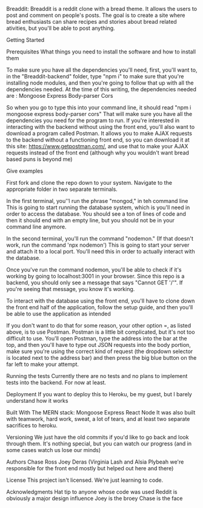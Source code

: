 Breaddit:
Breaddit is a reddit clone with a bread theme. It allows the users to post and comment on people's posts. The goal is to create a site where bread enthusiasts can share recipes and stories about bread related ativities, but you'll be able to post anything.  

Getting Started

Prerequisites
What things you need to install the software and how to install them

To make sure you have all the dependencies you'll need, first, you'll want to, in the "Breaddit-backend" folder, type "npm i" to make sure that you're installing node modules, and then you're going to follow that up with all the dependencies needed. At the time of this writing, the dependencies needed are :
    Mongoose
    Express
    Body-parser
    Cors

So when you go to type this into your command line, it should read "npm i mongoose express body-parser cors" That will make sure you have all the dependencies you need for the program to run. If you're interested in interacting with the backend without using the front end, you'll also want to download a program called Postman. It allows you to make AJAX requests to the backend without a functioning front end, so you can download it at this site: https://www.getpostman.com/, and use that to make your AJAX requests instead of the front end (although why you wouldn't want bread based puns is beyond me)


Give examples

First fork and clone the repo down to your system. Navigate to the appropriate folder in two separate terminals.

In the first terminal, you''l run the phrase "mongod," in teh command line This is going to start running the database system, which is you'll need in order to access the database. You should see a ton of lines of code and then it should end with an empty line, but you should not be in your command line anymore. 

In the second terminal, you'll run the command "nodemon." (If that doesn't work, run the command 'npx nodemon') This is going to start your server and attach it to a local port. You'll need this in order to actually interact with the database. 

Once you've run the command nodemon, you'll be able to check if it's working by going to localhost:3001 in your browser. Since this repo is a backend, you should only see a message that says "Cannot GET '/'". If you're seeing that message, you know it's working. 

To interact with the database using the front end, you'll have to clone down the front end half of the application, follow the setup guide, and then you'll be able to use the application as intended

If you don't want to do that for some reason, your other option =, as listed above, is to use Postman. Postman is a little bit complicated, but it's not too difficult to use. You'll open Postman, type the address into the bar at the top, and then you'll have to type out JSON requests into the body portion, make sure you're using the correct kind of request (the dropdown selector is located next to the address bar) and then press the big blue button on the far left to make your attempt.

Running the tests
Currently there are no tests and no plans to implement tests into the backend. For now at least.

Deployment
If you want to deploy this to Heroku, be my guest, but I barely understand how it works

Built With
The MERN stack:
Mongoose
Express
React
Node
It was also built with teamwork, hard work, sweat, a lot of tears, and at least two separate sacrifices to heroku.

Versioning
We just have the old commits if you'd like to go back and look through them. It's nothing special, but you can watch our progress (and in some cases watch us lose our minds)

Authors
Chase Ross
Joey Deras
(Virginia Lash and Alsia Plybeah we're responsible for the front end mostly but helped out here and there)

License
This project isn't licensed. We're just learning to code. 

Acknowledgments
Hat tip to anyone whose code was used
Reddit is obviously a major design influence
Joey is the broey
Chase is the face